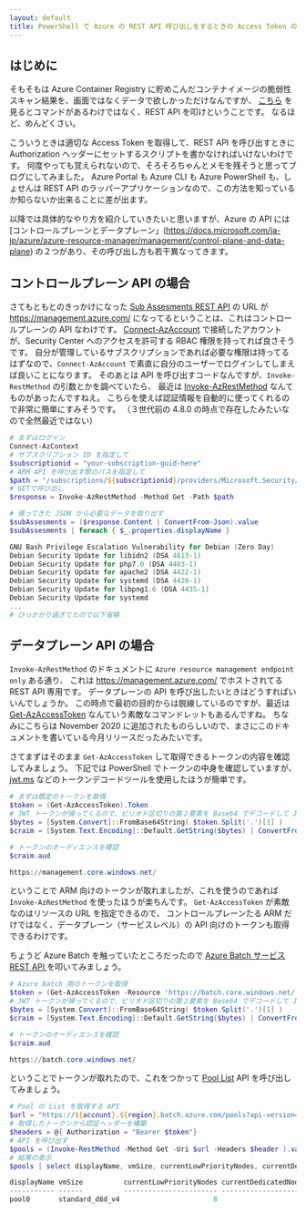 ```yaml
---
layout: default
title: PowerShell で Azure の REST API 呼び出しをするときの Access Token の取得と使い方
---
```


## はじめに

そもそもは Azure Container Registry に貯めこんだコンテナイメージの脆弱性スキャン結果を、画面ではなくデータで欲しかっただけなんですが、
[こちら](https://docs.microsoft.com/ja-jp/azure/security-center/defender-for-container-registries-introduction#faq-for-azure-container-registry-image-scanning)
を見るとコマンドがあるわけではなく、REST API を叩けということです。
なるほど、めんどくさい。

こういうときは適切な Access Token を取得して、REST API を呼び出すときに Authorization ヘッダーにセットするスクリプトを書かなければいけないわけです。
何度やっても覚えられないので、そろそろちゃんとメモを残そうと思ってブログにしてみました。
Azure Portal も Azure CLI も Azure PowerShell も、しょせんは REST API のラッパーアプリケーションなので、この方法を知っているか知らないか出来ることに差が出ます。

以降では具体的なやり方を紹介していきたいと思いますが、Azure の API には
[コントロールプレーンとデータプレーン」(https://docs.microsoft.com/ja-jp/azure/azure-resource-manager/management/control-plane-and-data-plane)
の２つがあり、その呼び出し方も若干異なってきます。

## コントロールプレーン API の場合

さてもともとのきっかけになった [Sub Assesments REST API](https://docs.microsoft.com/ja-jp/rest/api/securitycenter/subassessments/list)
の URL が https://management.azure.com/ になってるということは、これはコントロールプレーンの API なわけです。
[Connect-AzAccount](https://docs.microsoft.com/en-us/powershell/module/az.accounts/connect-azaccount?view=azps-5.1.0)
で接続したアカウントが、Security Center へのアクセスを許可する RBAC 権限を持ってれば良さそうです。
自分が管理しているサブスクリプションであれば必要な権限は持ってるはずなので、`Connect-AzAccount` で素直に自分のユーザーでログインしてしまえば良いことになります。
そのあとは API を呼び出すコードなんですが、`Invoke-RestMethod` の引数とかを調べていたら、
最近は [Invoke-AzRestMethod](https://docs.microsoft.com/en-us/powershell/module/az.accounts/invoke-azrestmethod?view=azps-5.1.0)
なんてものがあったんですねえ。
こちらを使えば認証情報を自動的に使ってくれるので非常に簡単にすみそうです。
（３世代前の 4.8.0 の時点で存在したみたいなので全然最近ではない）

```powershell
# まずはログイン
Connect-AzContext
# サブスクリプション ID を指定して
$subscriptionid = "your-subscription-guid-here"
# ARM API を呼び出す際のパスを指定して
$path = "/subscriptions/${subscriptionid}/providers/Microsoft.Security/subAssessments?api-version=2019-01-01-preview"
# GETで呼び出し
$response = Invoke-AzRestMethod -Method Get -Path $path

# 帰ってきた JSON から必要なデータを取り出す
$subAssesments = ($response.Content | ConvertFrom-Json).value
$subAssesments | foreach { $_.properties.displayName }

GNU Bash Privilege Escalation Vulnerability for Debian (Zero Day)
Debian Security Update for libidn2 (DSA 4613-1)
Debian Security Update for php7.0 (DSA 4403-1)
Debian Security Update for apache2 (DSA 4422-1)
Debian Security Update for systemd (DSA 4428-1)
Debian Security Update for libpng1.6 (DSA 4435-1)
Debian Security Update for systemd
...
# ひっかかり過ぎてたので以下省略

```

## データプレーン API の場合

`Invoke-AzRestMethod` のドキュメントに `Azure resource management endpoint only` ある通り、
これは https://management.azure.com/ でホストされてる REST API 専用です。
データプレーンの API を呼び出したいときはどうすればいいんでしょうか。
この時点で最初の目的からは脱線しているのですが、最近は
[Get-AzAccessToken](https://docs.microsoft.com/en-us/powershell/module/az.accounts/get-azaccesstoken?view=azps-5.1.0)
なんていう素敵なコマンドレットもあるんですね。
ちなみにこちらは November 2020 に追加されたものらしいので、まさにこのドキュメントを書いている今月リリースだったみたいです。

さてまずはそのまま `Get-AzAccessToken` して取得できるトークンの内容を確認してみましょう。
下記では PowerShell でトークンの中身を確認していますが、[jwt.ms](https://jwt.ms) などのトークンデコードツールを使用したほうが簡単です。

```powershell
# まずは既定のトークンを取得
$token = (Get-AzAccessToken).Token
# JWT トークンが帰ってくるので、ピリオド区切りの第２要素を Base64 でデコードして JSON を読み取る
$bytes = [System.Convert]::FromBase64String( $token.Split('.')[1] )
$craim = [System.Text.Encoding]::Default.GetString($bytes) | ConvertFrom-Json

# トークンのオーディエンスを確認
$craim.aud

https://management.core.windows.net/
```

ということで ARM 向けのトークンが取れましたが、これを使うのであれば `Invoke-AzRestMethod` を使ったほうが楽ちんです。
`Get-AzAccessToken` が素敵なのはリソースの URL を指定できるので、
コントロールプレーンたる ARM だけではなく、データプレーン（サービスレベル）の API 向けのトークンも取得できるわけです。

ちょうど Azure Batch を触っていたところだったので
[Azure Batch サービス REST API ](https://docs.microsoft.com/en-us/rest/api/batchservice/)
を叩いてみましょう。

```powershell
# Azure Batch 用のトークンを取得
$token = (Get-AzAccessToken -Resource 'https://batch.core.windows.net/').Token
# JWT トークンが帰ってくるので、ピリオド区切りの第２要素を Base64 でデコードして JSON を読み取る
$bytes = [System.Convert]::FromBase64String( $token.Split('.')[1] )
$craim = [System.Text.Encoding]::Default.GetString($bytes) | ConvertFrom-Json

# トークンのオーディエンスを確認
$craim.aud

https://batch.core.windows.net/
```

ということでトークンが取れたので、これをつかって 
[Pool List](https://docs.microsoft.com/en-us/rest/api/batchservice/pool/list) API を呼び出してみましょう。

```powershell
# Pool の List を取得する API
$url = "https://${account}.${region}.batch.azure.com/pools?api-version=2020-09-01.12.0"
# 取得したトークンから認証ヘッダーを構築
$headers = @{ Authorization = "Bearer $token"}
# API を呼び出す
$pools = (Invoke-RestMethod -Method Get -Uri $url -Headers $header ).value
# 結果の表示
$pools | select displayName, vmSize, currentLowPriorityNodes, currentDedicatedNodes

displayName vmSize          currentLowPriorityNodes currentDedicatedNodes
----------- ------          ----------------------- ---------------------
pool0       standard_d8d_v4                       8                     0
```


